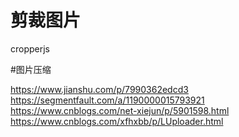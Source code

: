 # 剪裁图片

cropperjs

#图片压缩

 https://www.jianshu.com/p/7990362edcd3
 https://segmentfault.com/a/1190000015793921
 https://www.cnblogs.com/net-xiejun/p/5901598.html
 https://www.cnblogs.com/xfhxbb/p/LUploader.html